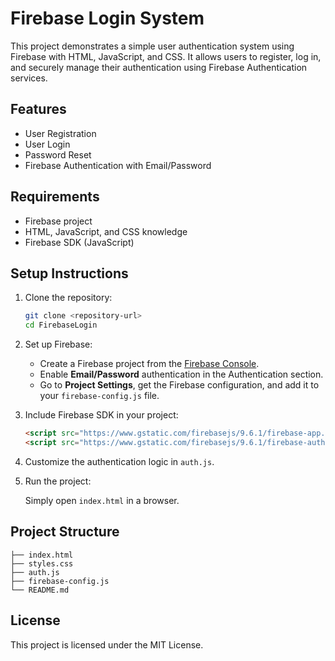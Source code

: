 # Firebase Login System

This project demonstrates a simple user authentication system using Firebase with HTML, JavaScript, and CSS. It allows users to register, log in, and securely manage their authentication using Firebase Authentication services.

## Features
- User Registration
- User Login
- Password Reset
- Firebase Authentication with Email/Password

## Requirements
- Firebase project
- HTML, JavaScript, and CSS knowledge
- Firebase SDK (JavaScript)

## Setup Instructions

1. Clone the repository:

   ```bash
   git clone <repository-url>
   cd FirebaseLogin
   ```

2. Set up Firebase:

   - Create a Firebase project from the [Firebase Console](https://console.firebase.google.com/).
   - Enable **Email/Password** authentication in the Authentication section.
   - Go to **Project Settings**, get the Firebase configuration, and add it to your `firebase-config.js` file.

3. Include Firebase SDK in your project:

   ```html
   <script src="https://www.gstatic.com/firebasejs/9.6.1/firebase-app.js"></script>
   <script src="https://www.gstatic.com/firebasejs/9.6.1/firebase-auth.js"></script>
   ```

4. Customize the authentication logic in `auth.js`.

5. Run the project:

   Simply open `index.html` in a browser.

## Project Structure

```plaintext
├── index.html
├── styles.css
├── auth.js
├── firebase-config.js
└── README.md
```

## License
This project is licensed under the MIT License.

